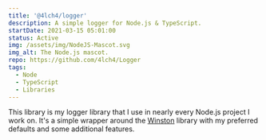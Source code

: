 ```yaml
---
title: '@4lch4/logger'
description: A simple logger for Node.js & TypeScript.
startDate: 2021-03-15 05:01:00
status: Active
img: /assets/img/NodeJS-Mascot.svg
img_alt: The Node.js mascot.
repo: https://github.com/4lch4/Logger
tags:
  - Node
  - TypeScript
  - Libraries
---
```


This library is my logger library that I use in nearly every Node.js project I work on. It's a simple wrapper around the [Winston][0] library with my preferred defaults and some additional features.

[0]: https://www.npmjs.com/package/winston
